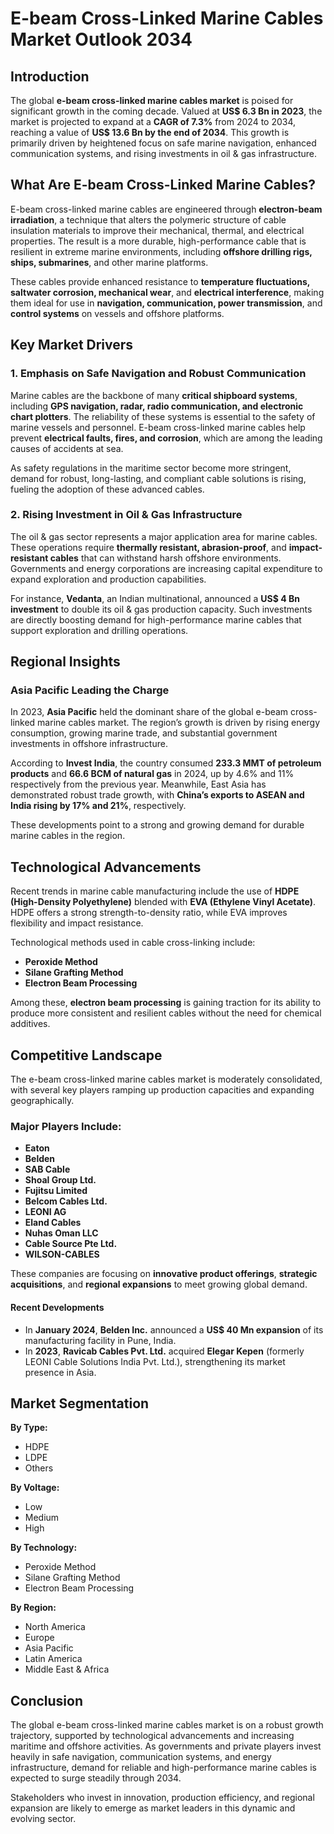 
# E-beam Cross-Linked Marine Cables Market Outlook 2034

## Introduction

The global **e-beam cross-linked marine cables market** is poised for significant growth in the coming decade. Valued at **US$ 6.3 Bn in 2023**, the market is projected to expand at a **CAGR of 7.3%** from 2024 to 2034, reaching a value of **US$ 13.6 Bn by the end of 2034**. This growth is primarily driven by heightened focus on safe marine navigation, enhanced communication systems, and rising investments in oil & gas infrastructure.

## What Are E-beam Cross-Linked Marine Cables?

E-beam cross-linked marine cables are engineered through **electron-beam irradiation**, a technique that alters the polymeric structure of cable insulation materials to improve their mechanical, thermal, and electrical properties. The result is a more durable, high-performance cable that is resilient in extreme marine environments, including **offshore drilling rigs, ships, submarines**, and other marine platforms.

These cables provide enhanced resistance to **temperature fluctuations, saltwater corrosion, mechanical wear**, and **electrical interference**, making them ideal for use in **navigation, communication, power transmission**, and **control systems** on vessels and offshore platforms.

## Key Market Drivers

### 1. Emphasis on Safe Navigation and Robust Communication

Marine cables are the backbone of many **critical shipboard systems**, including **GPS navigation, radar, radio communication, and electronic chart plotters**. The reliability of these systems is essential to the safety of marine vessels and personnel. E-beam cross-linked marine cables help prevent **electrical faults, fires, and corrosion**, which are among the leading causes of accidents at sea.

As safety regulations in the maritime sector become more stringent, demand for robust, long-lasting, and compliant cable solutions is rising, fueling the adoption of these advanced cables.

### 2. Rising Investment in Oil & Gas Infrastructure

The oil & gas sector represents a major application area for marine cables. These operations require **thermally resistant, abrasion-proof**, and **impact-resistant cables** that can withstand harsh offshore environments. Governments and energy corporations are increasing capital expenditure to expand exploration and production capabilities.

For instance, **Vedanta**, an Indian multinational, announced a **US$ 4 Bn investment** to double its oil & gas production capacity. Such investments are directly boosting demand for high-performance marine cables that support exploration and drilling operations.

## Regional Insights

### Asia Pacific Leading the Charge

In 2023, **Asia Pacific** held the dominant share of the global e-beam cross-linked marine cables market. The region’s growth is driven by rising energy consumption, growing marine trade, and substantial government investments in offshore infrastructure.

According to **Invest India**, the country consumed **233.3 MMT of petroleum products** and **66.6 BCM of natural gas** in 2024, up by 4.6% and 11% respectively from the previous year. Meanwhile, East Asia has demonstrated robust trade growth, with **China’s exports to ASEAN and India rising by 17% and 21%**, respectively.

These developments point to a strong and growing demand for durable marine cables in the region.

## Technological Advancements

Recent trends in marine cable manufacturing include the use of **HDPE (High-Density Polyethylene)** blended with **EVA (Ethylene Vinyl Acetate)**. HDPE offers a strong strength-to-density ratio, while EVA improves flexibility and impact resistance.

Technological methods used in cable cross-linking include:

- **Peroxide Method**
- **Silane Grafting Method**
- **Electron Beam Processing**

Among these, **electron beam processing** is gaining traction for its ability to produce more consistent and resilient cables without the need for chemical additives.

## Competitive Landscape

The e-beam cross-linked marine cables market is moderately consolidated, with several key players ramping up production capacities and expanding geographically.

### Major Players Include:

- **Eaton**
- **Belden**
- **SAB Cable**
- **Shoal Group Ltd.**
- **Fujitsu Limited**
- **Belcom Cables Ltd.**
- **LEONI AG**
- **Eland Cables**
- **Nuhas Oman LLC**
- **Cable Source Pte Ltd.**
- **WILSON-CABLES**

These companies are focusing on **innovative product offerings**, **strategic acquisitions**, and **regional expansions** to meet growing global demand.

#### Recent Developments

- In **January 2024**, **Belden Inc.** announced a **US$ 40 Mn expansion** of its manufacturing facility in Pune, India.
- In **2023**, **Ravicab Cables Pvt. Ltd.** acquired **Elegar Kepen** (formerly LEONI Cable Solutions India Pvt. Ltd.), strengthening its market presence in Asia.

## Market Segmentation

**By Type:**
- HDPE
- LDPE
- Others

**By Voltage:**
- Low
- Medium
- High

**By Technology:**
- Peroxide Method
- Silane Grafting Method
- Electron Beam Processing

**By Region:**
- North America
- Europe
- Asia Pacific
- Latin America
- Middle East & Africa

## Conclusion

The global e-beam cross-linked marine cables market is on a robust growth trajectory, supported by technological advancements and increasing maritime and offshore activities. As governments and private players invest heavily in safe navigation, communication systems, and energy infrastructure, demand for reliable and high-performance marine cables is expected to surge steadily through 2034.

Stakeholders who invest in innovation, production efficiency, and regional expansion are likely to emerge as market leaders in this dynamic and evolving sector.
